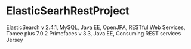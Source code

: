 # ElasticSearhRestProject
ElasticSearch v 2.4.1, MySQL, Java EE, OpenJPA, RESTful Web Services, Tomee plus 7.0.2
Primefaces v 3.3, Java EE, Consuming REST services Jersey
